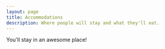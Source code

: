 ```yaml
---
layout: page
title: Accommodations
description: Where people will stay and what they'll eat.
---
```

You'll stay in an awesome place!